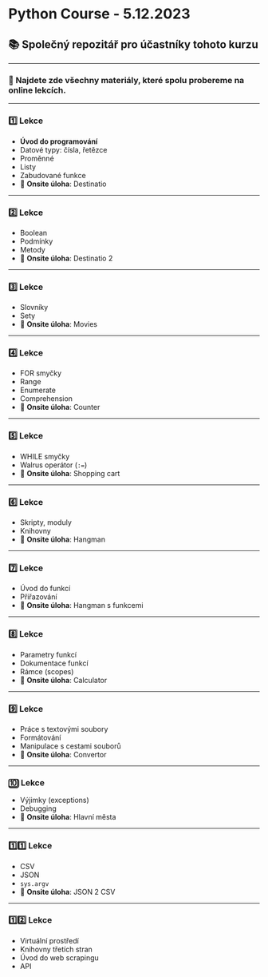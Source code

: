 # Python Course - 5.12.2023

## 📚 Společný repozitář pro účastníky tohoto kurzu

---

### 🔗 Najdete zde všechny materiály, které spolu probereme na online lekcích.

---

### 1️⃣ Lekce
- **Úvod do programování**
- Datové typy: čísla, řetězce
- Proměnné
- Listy
- Zabudované funkce
- 📝 **Onsite úloha**: Destinatio

---

### 2️⃣ Lekce
- Boolean
- Podmínky
- Metody
- 📝 **Onsite úloha**: Destinatio 2

---

### 3️⃣ Lekce
- Slovníky
- Sety
- 📝 **Onsite úloha**: Movies

---

### 4️⃣ Lekce
- FOR smyčky
- Range
- Enumerate
- Comprehension
- 📝 **Onsite úloha**: Counter

---

### 5️⃣ Lekce
- WHILE smyčky
- Walrus operátor (`:=`)
- 📝 **Onsite úloha**: Shopping cart

---

### 6️⃣ Lekce
- Skripty, moduly
- Knihovny
- 📝 **Onsite úloha**: Hangman

---

### 7️⃣ Lekce
- Úvod do funkcí
- Přiřazování
- 📝 **Onsite úloha**: Hangman s funkcemi

---

### 8️⃣ Lekce
- Parametry funkcí
- Dokumentace funkcí
- Rámce (scopes)
- 📝 **Onsite úloha**: Calculator

---

### 9️⃣ Lekce
- Práce s textovými soubory
- Formátování
- Manipulace s cestami souborů
- 📝 **Onsite úloha**: Convertor

---

### 🔟 Lekce
- Výjimky (exceptions)
- Debugging
- 📝 **Onsite úloha**: Hlavní města

---

### 1️⃣1️⃣ Lekce
- CSV
- JSON
- `sys.argv`
- 📝 **Onsite úloha**: JSON 2 CSV

---

### 1️⃣2️⃣ Lekce
- Virtuální prostředí
- Knihovny třetích stran
- Úvod do web scrapingu
- API
